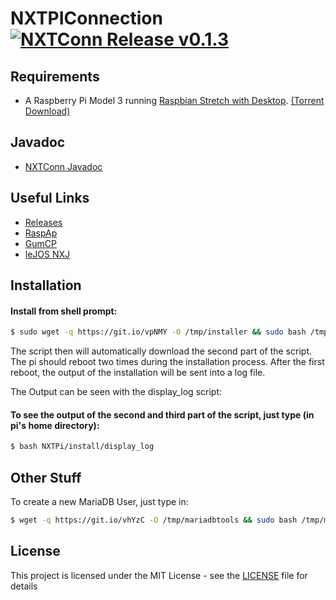 # NXTPIConnection [![NXTConn Release v0.1.3](https://img.shields.io/badge/NXTConn_Release-v0.1.3-blue.svg)](https://github.com/MarkusJx/NXTPIConnection/releases/tag/v0.1.3)

## Requirements
* A Raspberry Pi Model 3 running [Raspbian Stretch with Desktop](https://downloads.raspberrypi.org/raspbian_latest). [(Torrent Download)](https://downloads.raspberrypi.org/raspbian_latest.torrent)

## Javadoc
* [NXTConn Javadoc](https://markusjx.github.io/NXTPIConnection/NXTConnJavadoc/)

## Useful Links
* [Releases](https://github.com/MarkusJx/NXTPIConnection/releases)
* [RaspAp](https://github.com/billz/raspap-webgui)
* [GumCP](https://github.com/gumslone/GumCP)
* [leJOS NXJ](https://sourceforge.net/projects/nxt.lejos.p/files/)

## Installation

#### Install from shell prompt:
```sh
$ sudo wget -q https://git.io/vpNMY -O /tmp/installer && sudo bash /tmp/installer
```

The script then will automatically download the second part of the script.
The pi should reboot two times during the installation process.
After the first reboot, the output of the installation will be sent into a log file.

The Output can be seen with the display_log script:

#### To see the output of the second and third part of the script, just type (in pi's home directory):
```sh
$ bash NXTPi/install/display_log
```

## Other Stuff

To create a new MariaDB User, just type in:
```sh
$ wget -q https://git.io/vhYzC -O /tmp/mariadbtools && sudo bash /tmp/mariadbtools
```

## License

This project is licensed under the MIT License - see the [LICENSE](LICENSE) file for details
